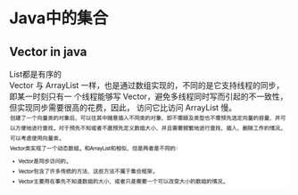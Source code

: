 # Java中的集合
Vector in java
------
List都是有序的  
Vector 与 ArrayList 一样，也是通过数组实现的，不同的是它支持线程的同步，即某一时刻只有一
个线程能够写 Vector，避免多线程同时写而引起的不一致性，但实现同步需要很高的花费，因此，
访问它比访问 ArrayList 慢。
![image](https://github.com/Li2210/deignPatternStudy/blob/master/img/vector.png)
